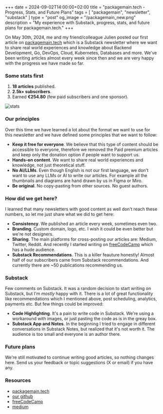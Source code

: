 +++
date = 2024-09-02T14:00:00+02:00
title = "packagemain.tech - Progress, Stats, and Future Plans"
tags = [ "packagemain", "newsletter", "substack" ]
type = "post"
og_image = "/packagemain_new.png"
description = "My experience with Substack, progress, stats, and future plans for packagemain.tech."
+++

On May 30th, 2024, me and my friend/colleague Julien posted our first article on [packagemain.tech](https://packagemain.tech) which is a Substack newsletter where we want to share real world experiences and knowledge about Backend Development, Go, DevOps, Cloud, Kubernetes, Databases and more. We've been writing articles almost every week since then and we are very happy with the progress we have made so far.

### Some stats first

1. **18 articles** published.
2. **2.5k+ subscribers**.
3. Earned **€254.80** (few paid subscribers and one sponsor).

![stats](/pm_stats2.png)

### Our principles

Over this time we have learned a lot about the format we want to use for this newsletter and we have defined some principles that we want to follow:

- **Keep it free for everyone**. We believe that this type of content should be accessible to everyone, therefore we removed the Paid premium articles and keep only the donation option if people want to support us.
- **Hands-on content**. We want to share real world experiences and knowledge, not just theoretical stuff.
- **No AI/LLMs**. Even though English is not our first language, we don't want to use any LLMs or AI to write our articles. For example all the thumbnails and diagrams are hand drawn by us in Figma or Miro.
- **Be original**. No copy-pasting from other sources. No guest authors.

### How did we get here?

I learned that many newsletters with good content as well don't reach these numbers, so let me just share what we did to get here:

- **Consistency**. We published an article every week, sometimes even two.
- **Branding**. Custom domain, logo, etc. I wish it could be even better but we're not designers.
- **Sharing**. The main platforms for cross-posting our articles are: Medium, Twitter, Reddit. And recently I started writing on [freeCodeCamp](https://www.freecodecamp.org/news/author/pltvs/) which has a hude audience.
- **Substack Recommendations**. This is a killer feauture honestly! Almost half of our subscribers came from Substack recommendations. And currently there are ~50 publications recommending us.

### Substack

Few comments on Substack. It was a random decision to start writing on Substack, but I'm *mostly* happy with it. There is a lot of great functionality like recommendations which I mentioned above, post scheduling, analytics, payments etc. But few things could be improved:

- **Code Highlighting**. It's a pain to write code in Substack. We're using a workaround with images, or just pasting the code as is in the greay box.
- **Substack App and Notes**. In the beginning I tried to engage in different conversations in Substack Notes, but realized that it's not worth it. The audience is too small and everyone is an author there.

### Future plans

We're still motivated to continue writing good articles, so nothing changes here. Send us your feedback or topic suggestions (X or email) if you have any.

### Resources

- [packagemain.tech](https://packagemain.tech)
- [our github](https://github.com/plutov/packagemain)
- [freeCodeCamp](https://www.freecodecamp.org/news/author/pltvs/)
- [medium](https://medium.com/@pliutau)
